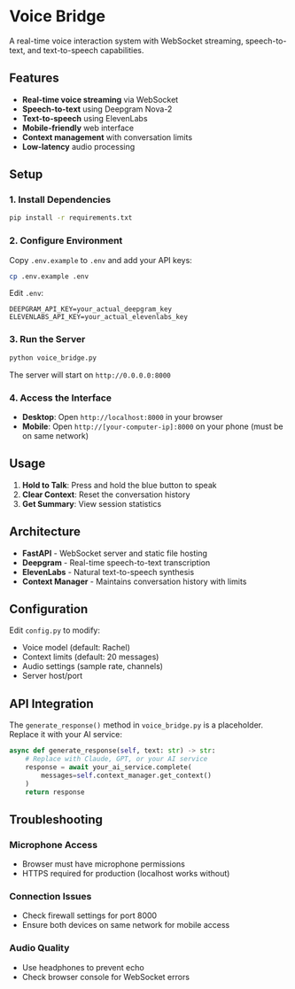 # Voice Bridge

A real-time voice interaction system with WebSocket streaming, speech-to-text, and text-to-speech capabilities.

## Features

- **Real-time voice streaming** via WebSocket
- **Speech-to-text** using Deepgram Nova-2
- **Text-to-speech** using ElevenLabs
- **Mobile-friendly** web interface
- **Context management** with conversation limits
- **Low-latency** audio processing

## Setup

### 1. Install Dependencies

```bash
pip install -r requirements.txt
```

### 2. Configure Environment

Copy `.env.example` to `.env` and add your API keys:

```bash
cp .env.example .env
```

Edit `.env`:
```
DEEPGRAM_API_KEY=your_actual_deepgram_key
ELEVENLABS_API_KEY=your_actual_elevenlabs_key
```

### 3. Run the Server

```bash
python voice_bridge.py
```

The server will start on `http://0.0.0.0:8000`

### 4. Access the Interface

- **Desktop**: Open `http://localhost:8000` in your browser
- **Mobile**: Open `http://[your-computer-ip]:8000` on your phone (must be on same network)

## Usage

1. **Hold to Talk**: Press and hold the blue button to speak
2. **Clear Context**: Reset the conversation history
3. **Get Summary**: View session statistics

## Architecture

- **FastAPI** - WebSocket server and static file hosting
- **Deepgram** - Real-time speech-to-text transcription
- **ElevenLabs** - Natural text-to-speech synthesis
- **Context Manager** - Maintains conversation history with limits

## Configuration

Edit `config.py` to modify:
- Voice model (default: Rachel)
- Context limits (default: 20 messages)
- Audio settings (sample rate, channels)
- Server host/port

## API Integration

The `generate_response()` method in `voice_bridge.py` is a placeholder. Replace it with your AI service:

```python
async def generate_response(self, text: str) -> str:
    # Replace with Claude, GPT, or your AI service
    response = await your_ai_service.complete(
        messages=self.context_manager.get_context()
    )
    return response
```

## Troubleshooting

### Microphone Access
- Browser must have microphone permissions
- HTTPS required for production (localhost works without)

### Connection Issues
- Check firewall settings for port 8000
- Ensure both devices on same network for mobile access

### Audio Quality
- Use headphones to prevent echo
- Check browser console for WebSocket errors
